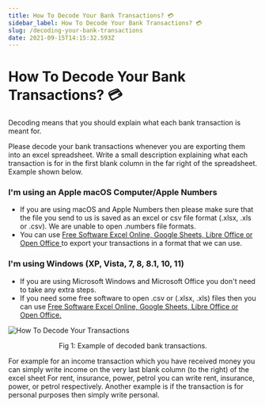 ```yaml
---
title: How To Decode Your Bank Transactions? 💳
sidebar_label: How To Decode Your Bank Transactions? 💳
slug: /decoding-your-bank-transactions
date: 2021-09-15T14:15:32.593Z
---
```

# How To Decode Your Bank Transactions? 💳

Decoding means that you should explain what each bank transaction is meant for.

Please decode your bank transactions whenever you are exporting them into an excel spreadsheet.
Write a small description explaining what each transaction is for in the first blank column in the far right of the spreadsheet. Example shown below.

### I'm using an Apple macOS Computer/Apple Numbers
* If you are using macOS and Apple Numbers then please make sure that the file you send to us is saved as an excel or csv file format (.xlsx, .xls or .csv). We are unable to open .numbers file formats. 
* You can use [Free Software Excel Online, Google Sheets, Libre Office or Open Office ](2021-10-13-what-software-do-you-use-📦.md) to export your transactions in a format that we can use.

### I'm using Windows (XP, Vista, 7, 8, 8.1, 10, 11)
* If you are using Microsoft Windows and Microsoft Office you don't need to take any extra steps.
* If you need some free software to open .csv or (.xlsx, .xls) files then you can use [Free Software Excel Online, Google Sheets, Libre Office or Open Office. ](2021-10-13-what-software-do-you-use-📦.md)

![How To Decode Your Transactions](/img/decode.png)

<p align="center">
Fig 1: Example of decoded bank transactions.
</p>

For example for an income transaction which you have received money you can simply write income on the very last blank column (to the right) of the excel sheet
For rent, insurance, power, petrol you can write rent, insurance, power, or petrol respectively.
Another example is if the transaction is for personal purposes then simply write personal.